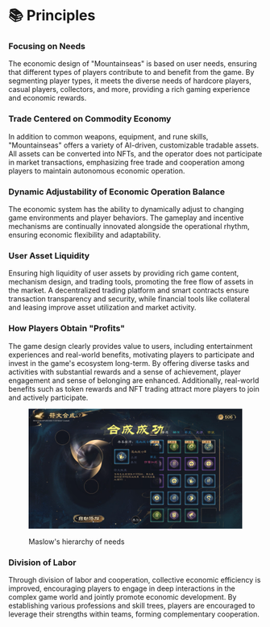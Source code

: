 # 📚 Principles



### &#x20;Focusing on Needs

The economic design of "Mountainseas" is based on user needs, ensuring that different types of players contribute to and benefit from the game. By segmenting player types, it meets the diverse needs of hardcore players, casual players, collectors, and more, providing a rich gaming experience and economic rewards.

### Trade Centered on Commodity Economy

In addition to common weapons, equipment, and rune skills, "Mountainseas" offers a variety of AI-driven, customizable tradable assets. All assets can be converted into NFTs, and the operator does not participate in market transactions, emphasizing free trade and cooperation among players to maintain autonomous economic operation.

### &#x20;Dynamic Adjustability of Economic Operation Balance

The economic system has the ability to dynamically adjust to changing game environments and player behaviors. The gameplay and incentive mechanisms are continually innovated alongside the operational rhythm, ensuring economic flexibility and adaptability.

### User Asset Liquidity

Ensuring high liquidity of user assets by providing rich game content, mechanism design, and trading tools, promoting the free flow of assets in the market. A decentralized trading platform and smart contracts ensure transaction transparency and security, while financial tools like collateral and leasing improve asset utilization and market activity.

### How Players Obtain "Profits"

The game design clearly provides value to users, including entertainment experiences and real-world benefits, motivating players to participate and invest in the game's ecosystem long-term. By offering diverse tasks and activities with substantial rewards and a sense of achievement, player engagement and sense of belonging are enhanced. Additionally, real-world benefits such as token rewards and NFT trading attract more players to join and actively participate.



<figure><img src="../../.gitbook/assets/image (7).png" alt=""><figcaption><p>Maslow's hierarchy of needs</p></figcaption></figure>

### Division of Labor

Through division of labor and cooperation, collective economic efficiency is improved, encouraging players to engage in deep interactions in the complex game world and jointly promote economic development. By establishing various professions and skill trees, players are encouraged to leverage their strengths within teams, forming complementary cooperation.
